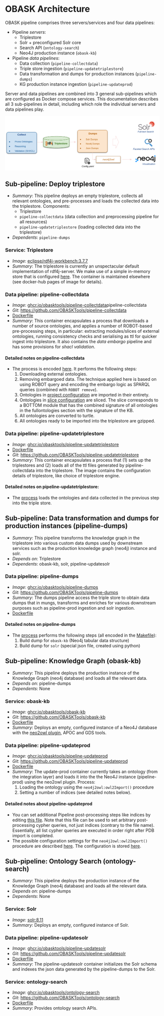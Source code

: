 # OBASK Architecture

OBASK pipeline comprises three servers/services and four data pipelines:

- Pipeline _servers_:
  - Triplestore
  - Solr + preconfigured Solr core
  - Search API (`ontology-search`)
  - Neo4J production instance (`obask-kb`)
- Pipeline _data pipelines_:
  - Data collection (`pipeline-collectdata`)
  - Triple store ingestion (`pipeline-updatetriplestore`)
  - Data transformation and dumps for production instances (`pipeline-dumps`)
  - KG production instance ingestion (`pipeline-updateprod`)

Server and data pipelines are combined into 3 general sub-pipelines which are configured as Docker compose services. This documentation describes all 3 sub-pipelines in detail, including which role the individual servers and data pipelines play.

![Pipeline Overview](pipeline-overview.png)

## Sub-pipeline: Deploy triplestore

- _Summary_: This pipeline deploys an empty triplestore, collects all relevant ontologies, and pre-processes and loads the collected data into the triplestore. Components:
  - Triplestore
  - `pipeline-collectdata` (data collection and preprocessing pipeline for all resources)
  - `pipeline-updatetriplestore` (loading collected data into the triplestore)
- _Dependents_: `pipeline-dumps`

### Service: Triplestore

- _Image_: [eclipse/rdf4j-workbench:3.7.7](https://hub.docker.com/layers/eclipse/rdf4j-workbench/3.7.7/images/sha256-9159994bed66044562524e0e65d6add466af54e37cd1f554db8a2d8d22cfbcbf?context=explore)
- _Summary_: The triplestore is currently an unspectacular default implementation of rdf4j-server. We make use of a simple in-memory store that is configured [here](https://github.com/OBASKTools/obask/blob/main/config/updatetriplestore/rdf4j.txt). The container is maintained elsewhere (see docker-hub pages of image for details).

### Data pipeline: pipeline-collectdata

- _Image_: [ghcr.io/obasktools/pipeline-collectdata](https://github.com/OBASKTools/pipeline-collectdata/pkgs/container/)pipeline-collectdata
- _Git_: https://github.com/OBASKTools/pipeline-collectdata
- [Dockerfile](https://github.com/OBASKTools/pipeline-collectdata/blob/master/Dockerfile)
- _Summary_: This container encapsulates a process that downloads a number of source ontologies, and applies a number of ROBOT-based pre-processing steps, in particular: extracting modules/slices of external ontologies, running consistency checks and serialising as ttl for quicker ingest into triplestore. It also contains the _data embargo_ pipeline and has some provisions for _shacl validation_.

#### Detailed notes on pipeline-collectdata

- The process is encoded [here](https://github.com/OBASKTools/pipeline-collectdata/blob/master/process.sh). It performs the following steps:
  1. Downloading external ontologies.
  1. Removing embargoed data. The technique applied here is based on using ROBOT query and encoding the embargo logic as SPARQL queries (combined with `ROBOT remove`).
  1. Ontologies in [project configuration](https://github.com/OBASKTools/obask/blob/main/config/collectdata/vfb_fullontologies.txt) are imported in their entirety.
  1. Ontologies in [slice configuration](https://github.com/OBASKTools/obask/blob/main/config/collectdata/vfb_slices.txt) are sliced. The slice corresponds to a BOTTOM module that has the combined signature of all ontologies in the fullontologies section with the signature of the KB.
  1. All ontologies are converted to turtle.
  1. All ontologies ready to be imported into the triplestore are gzipped.

### Data pipeline: pipeline-updatetriplestore

- _Image_: [ghcr.io/obasktools/pipeline-updatetriplestore](https://github.com/OBASKTools/pipeline-updatetriplestore/pkgs/container/pipeline-updatetriplestore)
- [Dockerfile](https://github.com/OBASKTools/pipeline-updatetriplestore/blob/master/Dockerfile)
- _Git_: https://github.com/OBASKTools/pipeline-updatetriplestore
- _Summary_: This container encapsulates a process that (1) sets up the triplestores and (2) loads all of the ttl files generated by pipeline-collectdata into the triplestore. The image contains the configuration details of triplestore, like choice of triplestore engine.

#### Detailed notes on pipeline-updatetriplestore:

- The [process](https://github.com/OBASKTools/pipeline-updatetriplestore/blob/master/process.sh) loads the ontologies and data collected in the previous step into the triple store.

## Sub-pipeline: Data transformation and dumps for production instances (pipeline-dumps)

- _Summary_: This pipeline transforms the knowledge graph in the triplestore into various custom data dumps used by downstream services such as the production knowledge graph (neo4j) instance and solr.
- _Depends on_: Triplestore
- _Dependents_: obask-kb, solr, pipeline-updatesolr

### Data pipeline: pipeline-dumps

- _Image_: [ghcr.io/obasktools/pipeline-dumps](https://github.com/OBASKTools/pipeline-dumps/pkgs/container/pipeline-dumps)
- _Git_: https://github.com/OBASKTools/pipeline-dumps
- _Summary_: The dumps pipeline access the triple store to obtain data dumps that in mungs, transforms and enriches for various downstream purposes such as pipeline-prod ingestion and solr ingestion.
- [Dockerfile](https://github.com/OBASKTools/pipeline-dumps/blob/master/Dockerfile)

#### Detailed notes on pipeline-dumps

- The [process](https://github.com/OBASKTools/pipeline-dumps/blob/master/process.sh) performs the following steps (all encoded in the [Makefile](https://github.com/OBASKTools/pipeline-dumps/blob/master/dumps.Makefile)):
  1. Build dump for `obask-kb` (Neo4j tabular data structure)
  1. Build dump for `solr` (special json file, created using python)

## Sub-pipeline: Knowledge Graph (obask-kb)

- _Summary_: This pipeline deploys the production instance of the Knowledge Graph (neo4j database) and loads all the relevant data.
- _Depends on_: pipeline-dumps
- _Dependents_: None

### Service: obask-kb

- _Image_: [ghcr.io/obasktools/obask-kb](https://github.com/OBASKTools/obask-kb/pkgs/container/obask-kb)
- _Git_: https://github.com/OBASKTools/obask-kb
- [Dockerfile](https://github.com/OBASKTools/obask-kb/blob/main/Dockerfile)
- _Summary_: Deploys an empty, configured instance of a Neo4J database with the [neo2owl plugin](https://github.com/VirtualFlyBrain/neo4j2owl), APOC and GDS tools.

### Data pipeline: pipeline-updateprod

- _Image_: [ghcr.io/obasktools/pipeline-updateprod](https://github.com/OBASKTools/pipeline-updateprod/pkgs/container/pipeline-updateprod)
- _Git_: https://github.com/OBASKTools/pipeline-updateprod
- [Dockerfile](https://github.com/OBASKTools/pipeline-updateprod/blob/master/Dockerfile)
- _Summary_: The update-prod container currently takes an ontology (from the integration layer) and loads it into the the Neo4J instance (pipeline-prod) using the neo2owl plugin. Process:
  1. Loading the ontology using the `neo4j2owl:owl2Import()` procedure
  1. Setting a number of indices (see detailed notes below).

#### Detailed notes about pipeline-updateprod

- You can set additional Pipeline post-processing steps like indices by editing [this file](https://github.com/OBASKTools/obask/blob/main/config/update-prod/pdb_set_indices.neo4j). Note that this file can be used to set arbitrary post-processing cypher queries, not just indices (contrary to the file name). Essentially, all list cypher queries are executed in order right after PDB import is completed.
- The possible configuration settings for the `neo4j2owl:owl2Import()` procedure are described [here](https://github.com/VirtualFlyBrain/neo4j2owl#configuration-of-neo4j2owl). The configuration is stored [here](https://github.com/OBASKTools/obask/blob/main/config/prod/neo4j2owl-config.yaml).

## Sub-pipeline: Ontology Search (ontology-search)

- _Summary_: This pipeline deploys the production instance of the Knowledge Graph (neo4j database) and loads all the relevant data.
- _Depends on_: pipeline-dumps
- _Dependents_: None

### Service: Solr

- _Image_: [solr:8.11](https://hub.docker.com/layers/library/solr/8.11/images/sha256-50130507d75ae35de3511e04fb80e5939d868499e6c8608fe8f7664e956dc69b?context=explore)
- _Summary_: Deploys an empty, configured instance of Solr.

### Data pipeline: pipeline-updatesolr

- _Image_: [ghcr.io/obasktools/pipeline-updatesolr](https://github.com/OBASKTools/pipeline-updatesolr/pkgs/container/pipeline-updatesolr)
- _Git_: https://github.com/OBASKTools/pipeline-updatesolr
- [Dockerfile](https://github.com/OBASKTools/pipeline-updatesolr/blob/main/Dockerfile)
- _Summary_: The pipeline-updatesolr container initializes the Solr schema and indexes the json data generated by the pipeline-dumps to the Solr.

### Service: ontology-search

- _Image_: [ghcr.io/obasktools/ontology-search](https://github.com/OBASKTools/ontology-search/pkgs/container/ontology-search)
- _Git_: https://github.com/OBASKTools/ontology-search
- [Dockerfile](https://github.com/OBASKTools/ontology-search/blob/main/api/Dockerfile)
- _Summary_: Provides ontology search APIs.